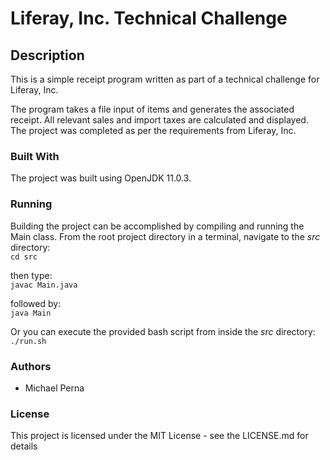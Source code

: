 # Liferay, Inc. Technical Challenge

## Description
This is a simple receipt program written as part of a technical challenge for Liferay, Inc.

The program takes a file input of items and generates the associated receipt.  All relevant sales and import taxes are calculated and displayed.
The project was completed as per the requirements from Liferay, Inc.

### Built With

The project was built using OpenJDK 11.0.3.

### Running

Building the project can be accomplished by compiling and running the Main class.  From the root project directory in a terminal, navigate to the *src* directory:  
```cd src```  

then type:  
```javac Main.java```  

followed by:  
```java Main```  
  
Or you can execute the provided bash script from inside the *src* directory:  
```./run.sh```  

### Authors

* Michael Perna

### License

This project is licensed under the MIT License - see the LICENSE.md for details
